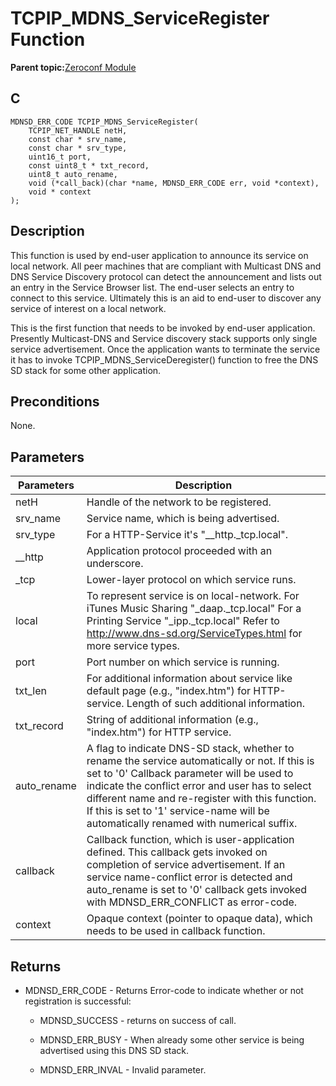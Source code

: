 # TCPIP\_MDNS\_ServiceRegister Function

**Parent topic:**[Zeroconf Module](GUID-1076C2EA-7DC5-419E-A3E7-BBA92CFF5CFB.md)

## C

```
MDNSD_ERR_CODE TCPIP_MDNS_ServiceRegister(
    TCPIP_NET_HANDLE netH, 
    const char * srv_name, 
    const char * srv_type, 
    uint16_t port, 
    const uint8_t * txt_record, 
    uint8_t auto_rename, 
    void (*call_back)(char *name, MDNSD_ERR_CODE err, void *context), 
    void * context
);
```

## Description

This function is used by end-user application to announce its service on local network. All peer machines that are compliant with Multicast DNS and DNS Service Discovery protocol can detect the announcement and lists out an entry in the Service Browser list. The end-user selects an entry to connect to this service. Ultimately this is an aid to end-user to discover any service of interest on a local network.

This is the first function that needs to be invoked by end-user application. Presently Multicast-DNS and Service discovery stack supports only single service advertisement. Once the application wants to terminate the service it has to invoke TCPIP\_MDNS\_ServiceDeregister\(\) function to free the DNS SD stack for some other application.

## Preconditions

None.

## Parameters

|Parameters|Description|
|----------|-----------|
|netH|Handle of the network to be registered.|
|srv\_name|Service name, which is being advertised.|
|srv\_type|For a HTTP-Service it's "\_\_http.\_tcp.local".|
|\_\_http|Application protocol proceeded with an underscore.|
|\_tcp|Lower-layer protocol on which service runs.|
|local|To represent service is on local-network. For iTunes Music Sharing "\_daap.\_tcp.local" For a Printing Service "\_ipp.\_tcp.local" Refer to http://www.dns-sd.org/ServiceTypes.html for more service types.|
|port|Port number on which service is running.|
|txt\_len|For additional information about service like default page \(e.g., "index.htm"\) for HTTP-service. Length of such additional information.|
|txt\_record|String of additional information \(e.g., "index.htm"\) for HTTP service.|
|auto\_rename|A flag to indicate DNS-SD stack, whether to rename the service automatically or not. If this is set to '0' Callback parameter will be used to indicate the conflict error and user has to select different name and re-register with this function. If this is set to '1' service-name will be automatically renamed with numerical suffix.|
|callback|Callback function, which is user-application defined. This callback gets invoked on completion of service advertisement. If an service name-conflict error is detected and auto\_rename is set to '0' callback gets invoked with MDNSD\_ERR\_CONFLICT as error-code.|
|context|Opaque context \(pointer to opaque data\), which needs to be used in callback function.|

## Returns

-   MDNSD\_ERR\_CODE - Returns Error-code to indicate whether or not registration is successful:

    -   MDNSD\_SUCCESS - returns on success of call.

    -   MDNSD\_ERR\_BUSY - When already some other service is being advertised using this DNS SD stack.

    -   MDNSD\_ERR\_INVAL - Invalid parameter.


